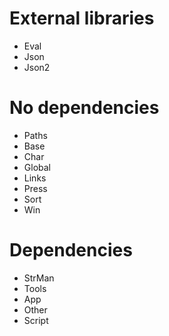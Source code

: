 # External libraries
* Eval
* Json
* Json2

# No dependencies
* Paths
* Base
* Char
* Global
* Links
* Press
* Sort
* Win

# Dependencies
* StrMan
* Tools
* App
* Other
* Script